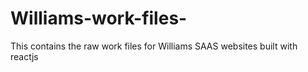 # Williams-work-files-
This contains the raw work files for Williams SAAS websites built with reactjs
